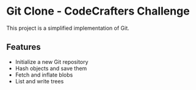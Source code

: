 # Git Clone - CodeCrafters Challenge

This project is a simplified implementation of Git.

## Features

- Initialize a new Git repository
- Hash objects and save them
- Fetch and inflate blobs
- List and write trees

